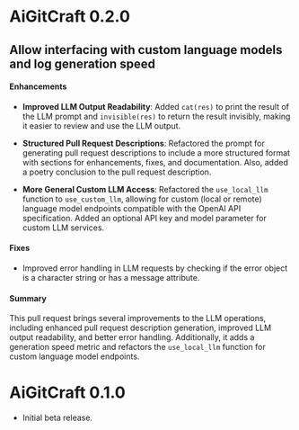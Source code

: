 # AiGitCraft 0.2.0

## Allow interfacing with custom language models and log generation speed

#### Enhancements

- **Improved LLM Output Readability**: Added `cat(res)` to print the result of the LLM prompt and `invisible(res)` to return the result invisibly, making it easier to review and use the LLM output.

- **Structured Pull Request Descriptions**: Refactored the prompt for generating pull request descriptions to include a more structured format with sections for enhancements, fixes, and documentation. Also, added a poetry conclusion to the pull request description.

- **More General Custom LLM Access**: Refactored the `use_local_llm` function to `use_custom_llm`, allowing for custom (local or remote) language model endpoints compatible with the OpenAI API specification. Added an optional API key and model parameter for custom LLM services.

#### Fixes

- Improved error handling in LLM requests by checking if the error object is a character string or has a message attribute.

#### Summary
This pull request brings several improvements to the LLM operations, including enhanced pull request description generation, improved LLM output readability, and better error handling. Additionally, it adds a generation speed metric and refactors the `use_local_llm` function for custom language model endpoints.


# AiGitCraft 0.1.0

* Initial beta release.
